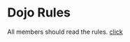 Dojo Rules
==========

All members should read the rules. [click](https://github.com/deadlyvipers)



